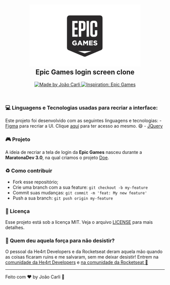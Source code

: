 <h2 align="center">
  <img src="img/epiclogo.png" width="350px" /><br>
  Epic Games login screen clone
</h2>
  <p align="center">
    <a href="https://insanitydev.netlify.com/" target="_blank">
      <img alt="Made by João Carli" src="https://img.shields.io/badge/made%20by-Jo%C3%A3o%20Carli-lightgrey">
    </a>
   <a href="https://www.epicgames.com/store/pt-BR/?lang=pt-BR" target="_blank">
      <img alt="Inspiration: Epic Games" src="https://img.shields.io/badge/inspiration%3A-Epic%20Games-lightgrey">
    </a>
  </p>

  <br>
  
  ### :computer: Linguagens e Tecnologias usadas para recriar a interface:
  Este projeto foi desenvolvido com as seguintes linguagens e tecnologias:
    - [Figma](https://www.figma.com/) para recriar a UI. Clique [aqui](https://www.figma.com/file/ekUo5K7Z883pUr84OV2ABk/Epic-Games-Login-Screen-Clone?node-id=0%3A1) para ter acesso ao mesmo. :smile:
    - [JQuery](https://jquery.com/)

  ### 🎮 Projeto
  A ideia de recriar a tela de login da <b>Epic Games</b> nasceu durante a <b>MaratonaDev 3.0</b>, na qual criamos o projeto [Doe](https://github.com/fl4m3x/doe). 

### :recycle: Como contribuir

- Fork esse repositório;
- Crie uma branch com a sua feature: `git checkout -b my-feature`
- Commit suas mudanças: `git commit -m 'feat: My new feature'`
- Push a sua branch: `git push origin my-feature`

### :memo: Licença

Esse projeto está sob a licença MIT. Veja o arquivo [LICENSE](LICENSE.md) para mais detalhes.

### :muscle: Quem deu aquela força para não desistir?

O pessoal da He4rt Developers e da Rocketseat deram aquela mão quando as coisas ficaram ruins e me salvaram, sem me deixar desistir!
Entrem na [comunidade da He4rt Developers](https://discord.gg/8mA4CM2) e [na comunidade da Rocketseat :rocket:](https://discordapp.com/invite/gCRAFhc)

---
Feito com ❤️ by João Carli :wave: